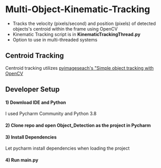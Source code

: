 # Multi-Object-Kinematic-Tracking
- Tracks the velocity (pixels/second) and position (pixels) of detected objects's centroid within the frame using OpenCV
- Kinematic Tracking script is in **KinematicTrackingThread.py**
- Option to use in multi-threaded systems


## Centroid Tracking
Centroid tracking utilizes [pyimageseach's "Simple object tracking with OpenCV]

## Developer Setup
#### 1) Download IDE and Python
I used Pycharm Community and Python 3.8

#### 2) Clone repo and open Object_Detection as the project in Pycharm

#### 3) Install Dependencies
Let pycharm install dependencies when loading the project

#### 4) Run main.py

[pyimageseach's "Simple object tracking with OpenCV]: <https://www.pyimagesearch.com/2018/07/23/simple-object-tracking-with-opencv/> 
